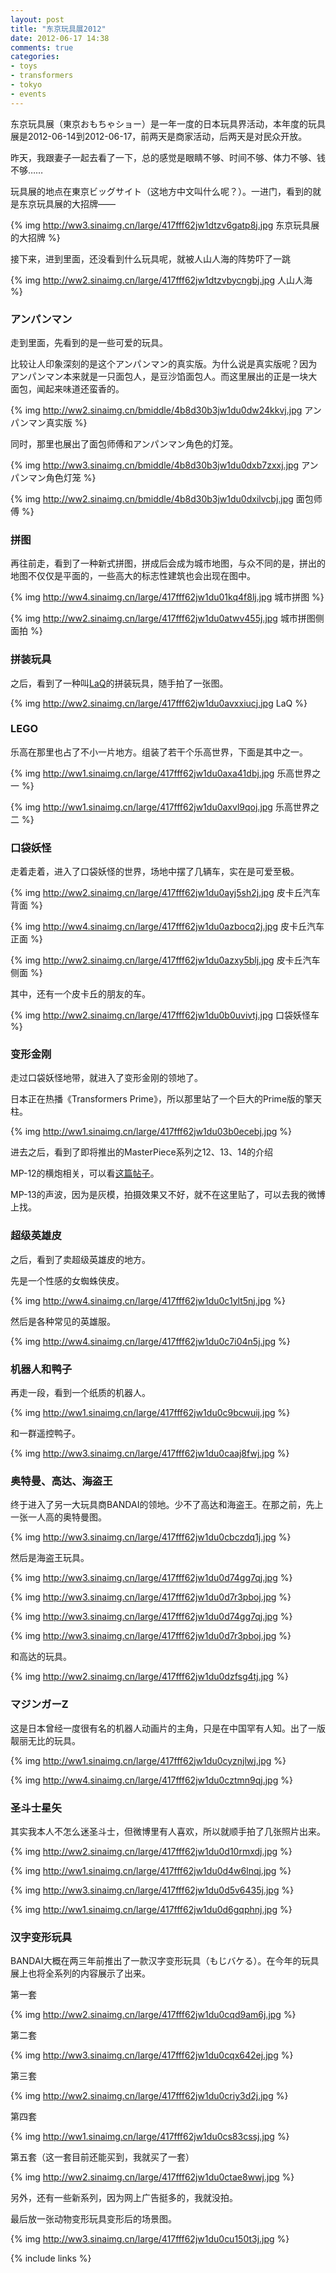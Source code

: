 ```yaml
---
layout: post
title: "东京玩具展2012"
date: 2012-06-17 14:38
comments: true
categories: 
- toys
- transformers
- tokyo
- events
---
```

东京玩具展（東京おもちゃショー）是一年一度的日本玩具界活动，本年度的玩具展是2012-06-14到2012-06-17，前两天是商家活动，后两天是对民众开放。

昨天，我跟妻子一起去看了一下，总的感觉是眼睛不够、时间不够、体力不够、钱不够……
<!--more-->
玩具展的地点在東京ビッグサイト（这地方中文叫什么呢？）。一进门，看到的就是东京玩具展的大招牌——

{% img http://ww3.sinaimg.cn/large/417fff62jw1dtzv6gatp8j.jpg 东京玩具展的大招牌 %}

接下来，进到里面，还没看到什么玩具呢，就被人山人海的阵势吓了一跳

{% img http://ww2.sinaimg.cn/large/417fff62jw1dtzvbycngbj.jpg 人山人海 %}

### アンパンマン ###

走到里面，先看到的是一些可爱的玩具。

比较让人印象深刻的是这个アンパンマン的真实版。为什么说是真实版呢？因为アンパンマン本来就是一只面包人，是豆沙馅面包人。而这里展出的正是一块大面包，闻起来味道还蛮香的。

{% img http://ww2.sinaimg.cn/bmiddle/4b8d30b3jw1du0dw24kkvj.jpg アンパンマン真实版 %}

同时，那里也展出了面包师傅和アンパンマン角色的灯笼。

{% img http://ww3.sinaimg.cn/bmiddle/4b8d30b3jw1du0dxb7zxxj.jpg アンパンマン角色灯笼 %}

{% img http://ww2.sinaimg.cn/bmiddle/4b8d30b3jw1du0dxilvcbj.jpg 面包师傅 %}

### 拼图 ###

再往前走，看到了一种新式拼图，拼成后会成为城市地图，与众不同的是，拼出的地图不仅仅是平面的，一些高大的标志性建筑也会出现在图中。

{% img http://ww4.sinaimg.cn/large/417fff62jw1du01kq4f8lj.jpg 城市拼图 %}

{% img http://ww2.sinaimg.cn/large/417fff62jw1du0atwv455j.jpg 城市拼图侧面拍 %}

### 拼装玩具 ###

之后，看到了一种叫[LaQ](http://www.laq.co.jp/)的拼装玩具，随手拍了一张图。

{% img http://ww2.sinaimg.cn/large/417fff62jw1du0avxxiucj.jpg LaQ %}

### LEGO ###

乐高在那里也占了不小一片地方。组装了若干个乐高世界，下面是其中之一。

{% img http://ww1.sinaimg.cn/large/417fff62jw1du0axa41dbj.jpg 乐高世界之一 %}

{% img http://ww1.sinaimg.cn/large/417fff62jw1du0axvl9qoj.jpg 乐高世界之二 %}

### 口袋妖怪 ###

走着走着，进入了口袋妖怪的世界，场地中摆了几辆车，实在是可爱至极。

{% img http://ww2.sinaimg.cn/large/417fff62jw1du0ayj5sh2j.jpg 皮卡丘汽车背面 %}

{% img http://ww4.sinaimg.cn/large/417fff62jw1du0azbocq2j.jpg 皮卡丘汽车正面 %}

{% img http://ww2.sinaimg.cn/large/417fff62jw1du0azxy5blj.jpg 皮卡丘汽车侧面 %}

其中，还有一个皮卡丘的朋友的车。

{% img http://ww2.sinaimg.cn/large/417fff62jw1du0b0uvivtj.jpg 口袋妖怪车 %}

### 变形金刚 ###

走过口袋妖怪地带，就进入了变形金刚的领地了。

日本正在热播《Transformers Prime》，所以那里站了一个巨大的Prime版的擎天柱。

{% img http://ww1.sinaimg.cn/large/417fff62jw1du03b0ecebj.jpg %}

进去之后，看到了即将推出的MasterPiece系列之12、13、14的介绍

MP-12的横炮相关，可以看[这篇帖子](http://www.tfg2.com/read.php?tid-41812.html)。

MP-13的声波，因为是灰模，拍摄效果又不好，就不在这里贴了，可以去我的微博上找。

### 超级英雄皮 ###

之后，看到了卖超级英雄皮的地方。

先是一个性感的女蜘蛛侠皮。

{% img http://ww4.sinaimg.cn/large/417fff62jw1du0c1ylt5nj.jpg %}

然后是各种常见的英雄服。

{% img http://ww4.sinaimg.cn/large/417fff62jw1du0c7i04n5j.jpg %}

### 机器人和鸭子 ###

再走一段，看到一个纸质的机器人。

{% img http://ww1.sinaimg.cn/large/417fff62jw1du0c9bcwuij.jpg %}

和一群遥控鸭子。

{% img http://ww3.sinaimg.cn/large/417fff62jw1du0caaj8fwj.jpg %}

### 奥特曼、高达、海盗王 ###

终于进入了另一大玩具商BANDAI的领地。少不了高达和海盗王。在那之前，先上一张一人高的奥特曼图。

{% img http://ww3.sinaimg.cn/large/417fff62jw1du0cbczdq1j.jpg %}

然后是海盗王玩具。

{% img http://ww3.sinaimg.cn/large/417fff62jw1du0d74gg7qj.jpg %}

{% img http://ww3.sinaimg.cn/large/417fff62jw1du0d7r3pboj.jpg %}

{% img http://ww3.sinaimg.cn/large/417fff62jw1du0d74gg7qj.jpg %}

{% img http://ww3.sinaimg.cn/large/417fff62jw1du0d7r3pboj.jpg %}

和高达的玩具。

{% img http://ww2.sinaimg.cn/large/417fff62jw1du0dzfsg4tj.jpg %}

### マジンガーZ ###

这是日本曾经一度很有名的机器人动画片的主角，只是在中国罕有人知。出了一版靓丽无比的玩具。

{% img http://ww1.sinaimg.cn/large/417fff62jw1du0cyznjlwj.jpg %}

{% img http://ww4.sinaimg.cn/large/417fff62jw1du0cztmn9qj.jpg %}

### 圣斗士星矢 ###

其实我本人不怎么迷圣斗士，但微博里有人喜欢，所以就顺手拍了几张照片出来。

{% img http://ww2.sinaimg.cn/large/417fff62jw1du0d10rmxdj.jpg %}

{% img http://ww1.sinaimg.cn/large/417fff62jw1du0d4w6lnqj.jpg %}

{% img http://ww3.sinaimg.cn/large/417fff62jw1du0d5v6435j.jpg %}

{% img http://ww1.sinaimg.cn/large/417fff62jw1du0d6gqphnj.jpg %}


### 汉字变形玩具 ###

BANDAI大概在两三年前推出了一款汉字变形玩具（もじバケる）。在今年的玩具展上也将全系列的内容展示了出来。

第一套

{% img http://ww2.sinaimg.cn/large/417fff62jw1du0cqd9am6j.jpg %}

第二套

{% img http://ww3.sinaimg.cn/large/417fff62jw1du0cqx642ej.jpg %}

第三套

{% img http://ww2.sinaimg.cn/large/417fff62jw1du0criy3d2j.jpg %}

第四套

{% img http://ww1.sinaimg.cn/large/417fff62jw1du0cs83cssj.jpg %}

第五套（这一套目前还能买到，我就买了一套）

{% img http://ww2.sinaimg.cn/large/417fff62jw1du0ctae8wwj.jpg %}

另外，还有一些新系列，因为网上广告挺多的，我就没拍。

最后放一张动物变形玩具变形后的场景图。

{% img http://ww3.sinaimg.cn/large/417fff62jw1du0cu150t3j.jpg %}

{% include links %}

